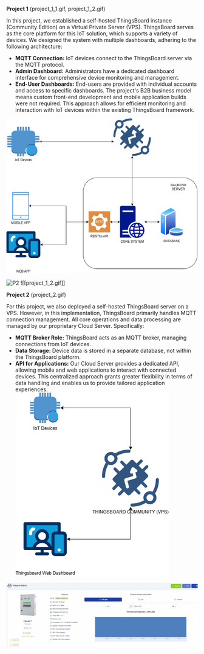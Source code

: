 **Project 1** (project_1_1.gif, project_1_2.gif)

In this project, we established a self-hosted ThingsBoard instance (Community Edition) on a Virtual Private Server (VPS). ThingsBoard serves as the core platform for this IoT solution, which supports a variety of devices. We designed the system with multiple dashboards, adhering to the following architecture:

*   **MQTT Connection:** IoT devices connect to the ThingsBoard server via the MQTT protocol.
*   **Admin Dashboard:** Administrators have a dedicated dashboard interface for comprehensive device monitoring and management.
*   **End-User Dashboards:** End-users are provided with individual accounts and access to specific dashboards. The project's B2B business model means custom front-end development and mobile application builds were not required. This approach allows for efficient monitoring and interaction with IoT devices within the existing ThingsBoard framework.

![P1](project_1.png)


![P2](project_1_1.gif)
![[project_1_2.gif]]

**Project 2** (project_2.gif)

For this project, we also deployed a self-hosted ThingsBoard server on a VPS. However, in this implementation, ThingsBoard primarily handles MQTT connection management. All core operations and data processing are managed by our proprietary Cloud Server. Specifically:

*   **MQTT Broker Role:** ThingsBoard acts as an MQTT broker, managing connections from IoT devices.
*   **Data Storage:** Device data is stored in a separate database, not within the ThingsBoard platform.
*   **API for Applications:** Our Cloud Server provides a dedicated API, allowing mobile and web applications to interact with connected devices. This centralized approach grants greater flexibility in terms of data handling and enables us to provide tailored application experiences.
![P3](project_2.png)

![P3](project_2.gif)
